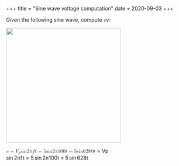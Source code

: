 +++
title = "Sine wave voltage computation"
date = 2020-09-03
+++
<p>Given the following sine wave, compute <span class="ql-formula" data-value="v">﻿<span contenteditable="false"><span class="katex"><span class="katex-mathml"><math><semantics><mrow><mi>v</mi></mrow><annotation encoding="application/x-tex">v</annotation></semantics></math></span><span class="katex-html" aria-hidden="true"><span class="base"><span class="strut" style="height: 0.43056em; vertical-align: 0em;"></span><span style="margin-right: 0.03588em;" class="mord mathdefault">v</span></span></span></span></span>﻿</span>:</p><p><img src="https://i.imgur.com/LxOQcTZ.png" width="314"></p><p><span class="ql-formula" data-value="v=V_p\sin2\pi ft=5\sin2\pi100t=5\sin628t">﻿<span contenteditable="false"><span class="katex"><span class="katex-mathml"><math><semantics><mrow><mi>v</mi><mo>=</mo><msub><mi>V</mi><mi>p</mi></msub><mi>sin</mi><mo>⁡</mo><mn>2</mn><mi>π</mi><mi>f</mi><mi>t</mi><mo>=</mo><mn>5</mn><mi>sin</mi><mo>⁡</mo><mn>2</mn><mi>π</mi><mn>100</mn><mi>t</mi><mo>=</mo><mn>5</mn><mi>sin</mi><mo>⁡</mo><mn>628</mn><mi>t</mi></mrow><annotation encoding="application/x-tex">v=V_p\sin2\pi ft=5\sin2\pi100t=5\sin628t</annotation></semantics></math></span><span class="katex-html" aria-hidden="true"><span class="base"><span class="strut" style="height: 0.43056em; vertical-align: 0em;"></span><span style="margin-right: 0.03588em;" class="mord mathdefault">v</span><span class="mspace" style="margin-right: 0.2777777777777778em;"></span><span class="mrel">=</span><span class="mspace" style="margin-right: 0.2777777777777778em;"></span></span><span class="base"><span class="strut" style="height: 0.980548em; vertical-align: -0.286108em;"></span><span class="mord"><span style="margin-right: 0.22222em;" class="mord mathdefault">V</span><span class="msupsub"><span class="vlist-t vlist-t2"><span class="vlist-r"><span class="vlist" style="height: 0.15139200000000003em;"><span class="" style="top: -2.5500000000000003em; margin-left: -0.22222em; margin-right: 0.05em;"><span class="pstrut" style="height: 2.7em;"></span><span class="sizing reset-size6 size3 mtight"><span class="mord mathdefault mtight">p</span></span></span></span><span class="vlist-s">​</span></span><span class="vlist-r"><span class="vlist" style="height: 0.286108em;"><span class=""></span></span></span></span></span></span><span class="mspace" style="margin-right: 0.16666666666666666em;"></span><span class="mop">sin</span><span class="mspace" style="margin-right: 0.16666666666666666em;"></span><span class="mord">2</span><span style="margin-right: 0.03588em;" class="mord mathdefault">π</span><span style="margin-right: 0.10764em;" class="mord mathdefault">f</span><span class="mord mathdefault">t</span><span class="mspace" style="margin-right: 0.2777777777777778em;"></span><span class="mrel">=</span><span class="mspace" style="margin-right: 0.2777777777777778em;"></span></span><span class="base"><span class="strut" style="height: 0.66786em; vertical-align: 0em;"></span><span class="mord">5</span><span class="mspace" style="margin-right: 0.16666666666666666em;"></span><span class="mop">sin</span><span class="mspace" style="margin-right: 0.16666666666666666em;"></span><span class="mord">2</span><span style="margin-right: 0.03588em;" class="mord mathdefault">π</span><span class="mord">1</span><span class="mord">0</span><span class="mord">0</span><span class="mord mathdefault">t</span><span class="mspace" style="margin-right: 0.2777777777777778em;"></span><span class="mrel">=</span><span class="mspace" style="margin-right: 0.2777777777777778em;"></span></span><span class="base"><span class="strut" style="height: 0.66786em; vertical-align: 0em;"></span><span class="mord">5</span><span class="mspace" style="margin-right: 0.16666666666666666em;"></span><span class="mop">sin</span><span class="mspace" style="margin-right: 0.16666666666666666em;"></span><span class="mord">6</span><span class="mord">2</span><span class="mord">8</span><span class="mord mathdefault">t</span></span></span></span></span>﻿</span></p>